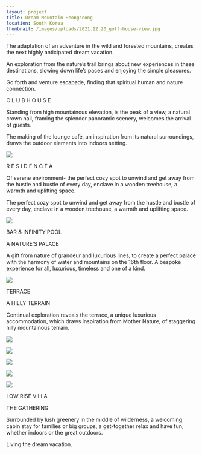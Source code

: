```yaml
---
layout: project
title: Dream Mountain Heongseong
location: South Korea
thumbnail: /images/uploads/2021.12.20_golf-house-view.jpg
---
```

The adaptation of an adventure in the wild and forested mountains, creates the next highly anticipated dream vacation.

An exploration from the nature’s trail brings about new experiences in these destinations, slowing down life’s paces and enjoying the simple pleasures.

Go forth and venture escapade, finding that spiritual human and nature connection.



C L U B  H O U S E

Standing from high mountainous elevation, is the peak of a view, a natural crown hall, framing the splendor panoramic scenery, welcomes the arrival of guests.

The making of the lounge café, an inspiration from its natural surroundings, draws the outdoor elements into indoors setting.

![](/images/uploads/2021.12.16_residence-a-view.jpg)

R E S I D E N C E   A 

Of serene environment- the perfect cozy spot to unwind and get away from the hustle and bustle of every day, enclave in a wooden treehouse, a warmth and uplifting space.

The perfect cozy spot to unwind and get away from the hustle and bustle of every day, enclave in a wooden treehouse, a warmth and uplifting space.

![](/images/uploads/2021.12.20_infinity-pool.jpg)

BAR & INFINITY POOL

A NATURE’S PALACE

A gift from nature of grandeur and luxurious lines, to create a perfect palace with the harmony of water and mountains on the 16th floor. A bespoke experience for all, luxurious, timeless and one of a kind.

![](/images/uploads/2021.12.20_terrace.jpg)

TERRACE

A HILLY TERRAIN

Continual exploration reveals the terrace, a unique luxurious accommodation, which draws inspiration from Mother Nature, of staggering hilly mountainous terrain.

![](/images/uploads/2021.12.20_low-rise-type-portait.jpg)

![](/images/uploads/1_.png)

![](/images/uploads/3_.png)



![](/images/uploads/2021.12.20_low-rise-type-living.jpg)

![](/images/uploads/2021.12.20_low-rise-type-portait.jpg)

LOW RISE VILLA

THE GATHERING

Surrounded by lush greenery in the middle of wilderness, a welcoming cabin stay for families or big groups, a get-together relax and have fun, whether indoors or the great outdoors.

Living the dream vacation.